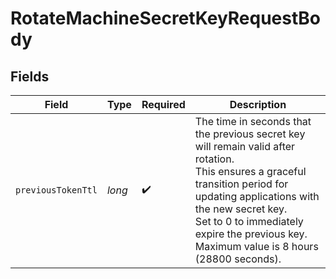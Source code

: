 # RotateMachineSecretKeyRequestBody


## Fields

| Field                                                                                                                                                                                                                                                                      | Type                                                                                                                                                                                                                                                                       | Required                                                                                                                                                                                                                                                                   | Description                                                                                                                                                                                                                                                                |
| -------------------------------------------------------------------------------------------------------------------------------------------------------------------------------------------------------------------------------------------------------------------------- | -------------------------------------------------------------------------------------------------------------------------------------------------------------------------------------------------------------------------------------------------------------------------- | -------------------------------------------------------------------------------------------------------------------------------------------------------------------------------------------------------------------------------------------------------------------------- | -------------------------------------------------------------------------------------------------------------------------------------------------------------------------------------------------------------------------------------------------------------------------- |
| `previousTokenTtl`                                                                                                                                                                                                                                                         | *long*                                                                                                                                                                                                                                                                     | :heavy_check_mark:                                                                                                                                                                                                                                                         | The time in seconds that the previous secret key will remain valid after rotation.<br/>This ensures a graceful transition period for updating applications with the new secret key.<br/>Set to 0 to immediately expire the previous key. Maximum value is 8 hours (28800 seconds). |